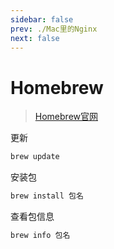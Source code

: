 ```yaml
---
sidebar: false
prev: ./Mac里的Nginx
next: false
---
```


# Homebrew

> [Homebrew官网](https://brew.sh/index_zh-cn)

更新

```bash
brew update
```



安装包

```bash
brew install 包名
```



查看包信息

```bash
brew info 包名
```
